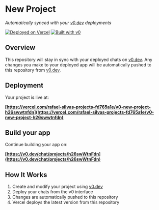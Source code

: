 # New Project

*Automatically synced with your [v0.dev](https://v0.dev) deployments*

[![Deployed on Vercel](https://img.shields.io/badge/Deployed%20on-Vercel-black?style=for-the-badge&logo=vercel)](https://vercel.com/rafael-silvas-projects-fd765a1e/v0-new-project-h26swwtnfdn)
[![Built with v0](https://img.shields.io/badge/Built%20with-v0.dev-black?style=for-the-badge)](https://v0.dev/chat/projects/h26swWtnFdn)

## Overview

This repository will stay in sync with your deployed chats on [v0.dev](https://v0.dev).
Any changes you make to your deployed app will be automatically pushed to this repository from [v0.dev](https://v0.dev).

## Deployment

Your project is live at:

**[https://vercel.com/rafael-silvas-projects-fd765a1e/v0-new-project-h26swwtnfdn](https://vercel.com/rafael-silvas-projects-fd765a1e/v0-new-project-h26swwtnfdn)**

## Build your app

Continue building your app on:

**[https://v0.dev/chat/projects/h26swWtnFdn](https://v0.dev/chat/projects/h26swWtnFdn)**

## How It Works

1. Create and modify your project using [v0.dev](https://v0.dev)
2. Deploy your chats from the v0 interface
3. Changes are automatically pushed to this repository
4. Vercel deploys the latest version from this repository
